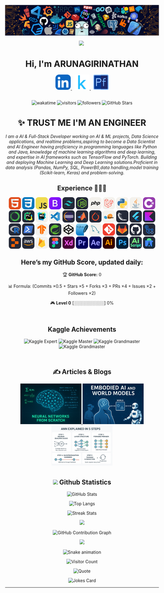 <img src=240304586-d48893bd-0757-481c-8d7e-ba3e163feae7.png />

<div align="center">
  
<img src="https://github.com/Anmol-Baranwal/Cool-GIFs-For-GitHub/assets/74038190/7bb1e704-6026-48f9-8435-2f4d40101348" width="75">&nbsp;
# Hi, I'm ARUNAGIRINATHAN

<a href="https://www.linkedin.com/in/arunagirinathan-k">
<img src="icons/LinkedIn.svg" alt="Linkedin" width="50"/>
</a>&nbsp;
  
<a href="https://www.linkedin.com/in/arunagirinathan-k">
<img src="icons/kaagle.png" alt="Article 1" width="50"/>
</a>&nbsp;
  
<a href="https://arunagirinathan-k.github.io/My-Portfolio/">
<img src="icons/Portfolio.png" alt="Article 1" width="50"/>
</a><br><br>
  
![wakatime](https://img.shields.io/badge/wakatime-2%20hrs%2030%20mins-blue?style=flat)
![visitors](https://komarev.com/ghpvc/?username=ARUNAGIRINATHAN-K&color=lightgrey&label=visitors)
![followers](https://img.shields.io/github/followers/ARUNAGIRINATHAN-K?style=flat&logo=github&label=followers)
![GitHub Stars](https://img.shields.io/github/stars/ARUNAGIRINATHAN-K?affiliations=OWNER&style=social)
# ✨ TRUST ME I'M AN ENGINEER

*I am a AI & Full-Stack Developer working on AI & ML projects, Data Science applications, and realtime problems,aspiring to become a Data Scientist and AI Engineer having proficiency in programming languages like Python and Java, knowledge of machine learning algorithms and deep learning, and expertise in AI frameworks such as TensorFlow and PyTorch. Building and deploying Machine Learning and Deep Learning solutions.Proficient in data analysis (Pandas, NumPy, SQL, PowerBI),data handling,model training (Scikit-learn, Keras) and problem-solving.*

## Experience 🧑🏻‍💻
<img src="./icons/HTML.svg" width="40" title="HTML5"/> 
<img src="./icons/CSS.svg" width="40" title="HTML5"/>  
<img src="./icons/JavaScript.svg" width="40" title="HTML5"/>  
<img src="./icons/Bootstrap.svg" width="40" title="HTML5"/>
<img src="./icons/TailwindCSS-Dark.svg" width="40" title="HTML5"/> 
<img src="./icons/NodeJS-Dark.svg" width="40" title="HTML5"/>  
<img src="./icons/PHP-Light.svg" width="40" title="HTML5"/>  
<img src="./icons/Laravel-Light.svg" width="40" title="HTML5"/>  
<img src="./icons/Python-Light.svg" width="40" title="HTML5"/>  
<img src="./icons/Java-Light.svg" width="40" title="HTML5"/>  
<img src="./icons/CS.svg" width="40" title="HTML5"/> 
<img src="./icons/Anaconda-Dark.svg" width="40" title="HTML5"/>  
<img src="./icons/PyCharm-Dark.svg" width="40" title="HTML5"/> 
<img src="./icons/WebStorm-Light.svg" width="40" title="HTML5"/>
<img src="./icons/VSCode-Light.svg" width="40" title="HTML5"/> 
<img src="./icons/Eclipse-Dark.svg" width="40" title="HTML5"/>
<img src="./icons/Matlab-Dark.svg" width="40" title="HTML5"/>  
<img src="./icons/PyTorch-Dark.svg" width="40" title="HTML5"/>  
<img src="./icons/SciKitLearn-Light.svg" width="40" title="HTML5"/> 
<img src="./icons/Flask-Dark.svg" width="40" title="HTML5"/>
<img src="./icons/Flutter-Dark.svg" width="40" title="HTML5"/>
<img src="./icons/Kotlin-Dark.svg" width="40" title="HTML5"/>
<img src="./icons/R-Dark.svg" width="40" title="HTML5"/>
<img src="./icons/Powershell-Dark.svg" width="40" title="HTML5"/>  
<img src="./icons/TensorFlow-Light.svg" width="40" title="HTML5"/>
<img src="./icons/Spring-Dark.svg" width="40" title="HTML5"/>
<img src="./icons/CodePen-Light.svg" width="40" title="HTML5"/>  
<img src="./icons/SQLite.svg" width="40" title="HTML5"/>
<img src="./icons/MySQL-Light.svg" width="40" title="HTML5"/>  
<img src="./icons/Git.svg" width="40" title="HTML5"/>  
<img src="./icons/GitLab-Dark.svg" width="40" title="HTML5"/>  
<img src="./icons/Github-Dark.svg" width="40" title="HTML5"/>
<img src="./icons/GithubActions-Dark.svg" width="40" title="HTML5"/>  
<img src="./icons/Replit-Dark.svg" width="40" title="HTML5"/>
<img src="./icons/AWS-Dark.svg" width="40" title="HTML5"/>
<img src="./icons/Firebase-Light.svg" width="40" title="HTML5"/>  
<img src="./icons/Figma-Dark.svg" width="40" title="HTML5"/>  
<img src="./icons/XD.svg" width="40" title="HTML5"/>  
<img src="./icons/Premiere.svg" width="40" title="HTML5"/>  
<img src="./icons/AfterEffects.svg" width="40" title="HTML5"/>  
<img src="./icons/Illustrator.svg" width="40" title="HTML5"/>  
<img src="./icons/Photoshop.svg" width="40" title="HTML5"/>  
<img src="./icons/AiScript-Dark.svg" width="40" title="HTML5"/>  
<img src="./icons/AndroidStudio-Dark.svg" width="40" title="HTML5"/>  

<!---<img src="./" width="40" title="HTML5"/>--->

## Here’s my GitHub Score, updated daily:

<!--SCORE_START-->
🏆 **GitHub Score:** 0

📊 Formula: (Commits ×0.5 + Stars ×5 + Forks ×3 + PRs ×4 + Issues ×2 + Followers ×2)

🎮 **Level 0**
[░░░░░░░░░░] 0%
<!--SCORE_END-->
<br>

## Kaggle Achievements  

<p align="center">
  <img src="https://www.googleapis.com/download/storage/v1/b/kaggle-user-content/o/inbox%2F1488634%2F09e1f99bdf3222934ad7769409ec3f6d%2FBadge-26.svg?generation=1727468059623106&alt=media" alt="Kaggle Expert" width="80"/>
  <img src="https://www.googleapis.com/download/storage/v1/b/kaggle-user-content/o/inbox%2F1488634%2F28e0e70842ce6972f4d68f5b6ecd549a%2FBadge-12.svg?generation=1727462988946700&alt=media" alt="Kaggle Master" width="80"/>
  <img src="https://www.googleapis.com/download/storage/v1/b/kaggle-user-content/o/inbox%2F1488634%2F5d31f6794c65cc3ed7e29768cd541a53%2FBadge-17.svg?generation=1727463142252997&alt=media" alt="Kaggle Grandmaster" width="80"/>
  <img src="https://www.googleapis.com/download/storage/v1/b/kaggle-user-content/o/inbox%2F1488634%2Ff219fc42b716ca24a2476517fe951295%2FBadge-32.svg?generation=1727468159669543&alt=media" alt="Kaggle Grandmaster" width="80"/>
</p>
<br>

## ✍️ Articles & Blogs  

<p align="center">
  <a href="https://medium.com/@arun31.march.2k6/learning-neural-networks-from-scratch-my-journey-into-the-mathematics-of-ai-ea2081d43b6b">
    <img src="https://github.com/ARUNAGIRINATHAN-K/ARUNAGIRINATHAN-K/blob/main/1_NiOsrWGRuJ9CT3RthqMYOw.webp" alt="Article 1" width="200"/>
  </a>

  <a href="(https://medium.com/@arun31.march.2k6/ohow-mllms-extended-ai-beyond-text-1be464cfd88e">
    <img src="https://github.com/ARUNAGIRINATHAN-K/ARUNAGIRINATHAN-K/blob/main/Articles/ChatGPT%20Image%20Sep%2013%2C%202025%2C%2010_08_20%20AM.png" alt="Article 2" width="200"/>
  </a>

  <a href="(https://medium.com/@arun31.march.2k6/from-zero-to-neural-networks-a-complete-learning-journey-7d2d9c7f0529">
    <img src="https://github.com/ARUNAGIRINATHAN-K/ARUNAGIRINATHAN-K/blob/main/Articles/ChatGPT Image Sep 19, 2025, 08_53_30 AM.png" alt="Article 2" width="200"/>
  </a>
</p>


# <h2 align="center"> <img src="https://media.giphy.com/media/iY8CRBdQXODJSCERIr/giphy.gif" width="30"> Github Statistics</h2>
<div align="center">

![GitHub Stats](https://github-readme-stats.vercel.app/api?username=ARUNAGIRINATHAN-K&show_icons=true&count_private=true&theme=dark&cache_seconds=1800) 

![Top Langs](https://github-readme-stats.vercel.app/api/top-langs/?username=ARUNAGIRINATHAN-K&layout=compact&theme=dark&count_private=true)

![Streak Stats](https://github-readme-streak-stats.herokuapp.com?user=ARUNAGIRINATHAN-K&theme=dark&date_format=M%20j%5B,%20Y%5D&fire=DD2727&ring=DD2727&currStreakLabel=DD2727)

![](https://github-contributor-stats.vercel.app/api?username=ARUNAGIRINATHAN-K&limit=5&theme=dark&combine_all_yearly_contributions=true)

![GitHub Contribution Graph](https://github-readme-activity-graph.vercel.app/graph?username=ARUNAGIRINATHAN-K&theme=github-compact)

![](https://github-profile-trophy.vercel.app/?username=ARUNAGIRINATHAN-K&theme=radical&no-frame=false&no-bg=true&margin-w=4)


  <img src="https://profile-readme-generator.com/assets/snake.svg" alt="Snake animation" />
  
  ![Visitor Count](https://komarev.com/ghpvc/?username=ARUNAGIRINATHAN-K&style=flat-square&color=blue)
  
  ![Quote](https://quotes-github-readme.vercel.app/api?type=horizontal&theme=dark)

  ![Jokes Card](https://readme-jokes.vercel.app/api?theme=dark)

</div>

---

<!-- Proudly created with GPRM ( https://gprm.itsvg.in ) -->
